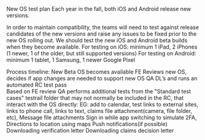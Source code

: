 New OS test plan
Each year in the fall, both iOS and Android release new versions.

In order to maintain compatibility, the teams will need to test against release candidates of the new versions and raise any issues to be fixed prior to the new OS rolling out.
We should test the new iOS and Android beta builds when they become available.
For testing on iOS: minimum 1 iPad, 2 iPhones (1 newer, 1 of the older, but still supported versions)
For testing on Android: minimum 1 tablet, 1 Samsung, 1 newer Google Pixel

Process timeline:
New Beta OS becomes available
FE Reviews new OS, decides if app changes are needed to support new OS
QA DL’s and runs an automated RC test pass  
Based on FE review QA performs additional tests from the "Standard test cases" testrail folder that may not normally be included in the RC, that interact with the OS directly:
	EG: 
add to calendar, 
test links to external sites, 
links to phone call, 
links to text, 
claims file attachment(camera, file folder, etc), 
Message file attachments
Sign in while app switching to simulate 2FA,
Directions to location using maps
Push notifications(if possible)
Downloading verification letter
Downloading claims decision letter
